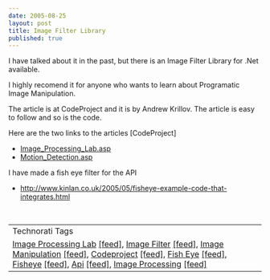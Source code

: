```yaml
--- 
date: 2005-08-25
layout: post
title: Image Filter Library
published: true
---
```

I have talked about it in the past, but there is an Image Filter Library for .Net available.<p />I highly recomend it for anyone who wants to learn about Programatic Image Manipulation.<p />The article is at CodeProject and it is by Andrew Krillov.  The article is easy to follow and so is the code.<p />Here are the two links to the articles [CodeProject]<br /><ul>
<li><a href="http://www.codeproject.com/cs/media/Image_Processing_Lab.asp">Image_Processing_Lab.asp</a></li>
<li><a href="http://www.codeproject.com/cs/media/Motion_Detection.asp">Motion_Detection.asp</a></li>
</ul><p>I have made a fish eye filter for the API</p><ul><li><a href="http://www.kinlan.co.uk/2005/05/fisheye-example-code-that-integrates.html">http://www.kinlan.co.uk/2005/05/fisheye-example-code-that-integrates.html</a></li></ul><br /><table class="TechnoratiHead TagHeader">
<tr><td>Technorati Tags</td></tr>
<tr class="Technorati"><td>
<a href="http://www.technorati.com/tag/Image%20Processing%20Lab" class="Tag" rel="tag">Image Processing Lab</a> <a href="http://feeds.technorati.com/feed/posts/tag/Image%20Processing%20Lab" class="Tag">[feed]</a>, <a href="http://www.technorati.com/tag/Image%20Filter" class="Tag" rel="tag">Image Filter</a> <a href="http://feeds.technorati.com/feed/posts/tag/Image%20Filter" class="Tag">[feed]</a>, <a href="http://www.technorati.com/tag/Image%20Manipulation" class="Tag" rel="tag">Image Manipulation</a> <a href="http://feeds.technorati.com/feed/posts/tag/Image%20Manipulation" class="Tag">[feed]</a>, <a href="http://www.technorati.com/tag/Codeproject" class="Tag" rel="tag">Codeproject</a> <a href="http://feeds.technorati.com/feed/posts/tag/Codeproject" class="Tag">[feed]</a>, <a href="http://www.technorati.com/tag/Fish%20Eye" class="Tag" rel="tag">Fish Eye</a> <a href="http://feeds.technorati.com/feed/posts/tag/Fish%20Eye" class="Tag">[feed]</a>, <a href="http://www.technorati.com/tag/Fisheye" class="Tag" rel="tag">Fisheye</a> <a href="http://feeds.technorati.com/feed/posts/tag/Fisheye" class="Tag">[feed]</a>, <a href="http://www.technorati.com/tag/Api" class="Tag" rel="tag">Api</a> <a href="http://feeds.technorati.com/feed/posts/tag/Api" class="Tag">[feed]</a>, <a href="http://www.technorati.com/tag/Image%20Processing" class="Tag" rel="tag">Image Processing</a> <a href="http://feeds.technorati.com/feed/posts/tag/Image%20Processing" class="Tag">[feed]</a>
</td></tr>
</table><div class="blogger-post-footer"><img class="posterous_download_image" src="https://blogger.googleusercontent.com/tracker/8109338-112495673060174225?l=www.kinlan.co.uk%2Findex.html" height="1" alt="" width="1" /></div>
